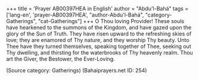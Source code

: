 +++
title = 'Prayer AB00397HEA in English'
author = "Abdu'l-Bahá"
tags = ['lang-en', 'prayer-AB00397HEA', "author-Abdu'l-Bahá", "category-Gatherings", "cat-Gatherings"]
+++
O Thou loving Provider!  These souls have hearkened to the summons of the Kingdom, and have gazed upon the glory of the Sun of Truth.  They have risen upward to the refreshing skies of love; they are enamored of Thy nature, and they worship Thy beauty.  Unto Thee have they turned themselves, speaking together of Thee, seeking out Thy dwelling, and thirsting for the waterbrooks of Thy heavenly realm.
Thou art the Giver, the Bestower, the Ever-Loving.

(Source category: Gatherings)
(Bahaiprayers.net ID: 254)
